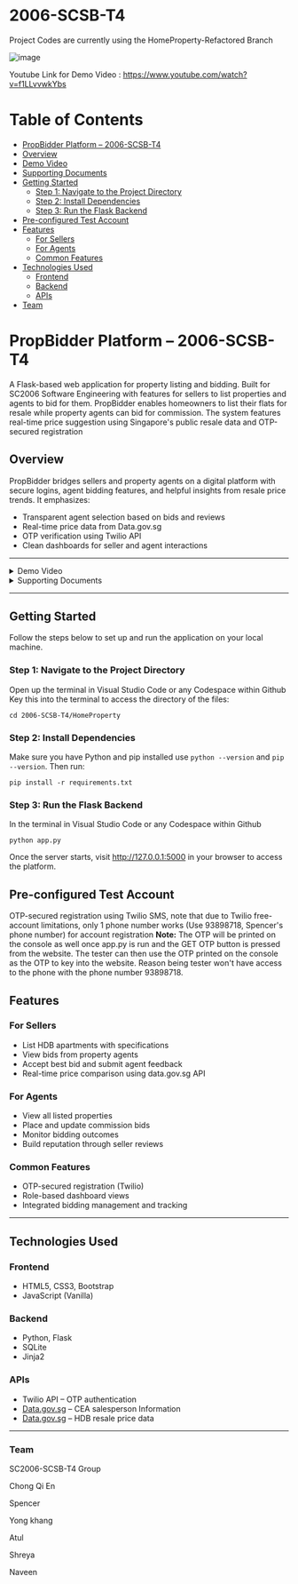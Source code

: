 # 2006-SCSB-T4
Project Codes are currently using the HomeProperty-Refactored Branch 

![image](https://github.com/user-attachments/assets/cee0b7bb-1dba-4791-9685-4488b321223d)


Youtube Link for Demo Video : https://www.youtube.com/watch?v=f1LLvvwkYbs

# Table of Contents

- [PropBidder Platform – 2006-SCSB-T4](#propbidder-platform--2006-scsb-t4)
- [Overview](#overview)
- [Demo Video](#demo-video)
- [Supporting Documents](#supporting-documents)
- [Getting Started](#getting-started)
  - [Step 1: Navigate to the Project Directory](#step-1-navigate-to-the-project-directory)
  - [Step 2: Install Dependencies](#step-2-install-dependencies)
  - [Step 3: Run the Flask Backend](#step-3-run-the-flask-backend)
- [Pre-configured Test Account](#pre-configured-test-account)
- [Features](#features)
  - [For Sellers](#for-sellers)
  - [For Agents](#for-agents)
  - [Common Features](#common-features)
- [Technologies Used](#technologies-used)
  - [Frontend](#frontend)
  - [Backend](#backend)
  - [APIs](#apis)
- [Team](#team)

#  PropBidder Platform – 2006-SCSB-T4

A Flask-based web application for property listing and bidding. Built for SC2006 Software Engineering with features for sellers to list properties and agents to bid for them. PropBidder enables homeowners to list their flats for resale while property agents can bid for commission. The system features real-time price suggestion using Singapore's public resale data and OTP-secured registration

## Overview

PropBidder bridges sellers and property agents on a digital platform with secure logins, agent bidding features, and helpful insights from resale price trends. It emphasizes:

- Transparent agent selection based on bids and reviews  
- Real-time price data from Data.gov.sg  
- OTP verification using Twilio API  
- Clean dashboards for seller and agent interactions

---

<details>
<summary>Demo Video</summary>

https://www.youtube.com/watch?v=f1LLvvwkYbs <br>
<a href="https://github.com/softwarelab3/2006-SCSB-T4/blob/main/Lab4/SC2006%20Demo%20Flow%20Script.pdf"> Live Demo Script </a>


</details>

<details>
<summary>Supporting Documents</summary>
<br>
<a href="https://github.com/softwarelab3/2006-SCSB-T4/blob/main/Lab4/SC2006_SRS_Group4.pdf">1. Software Requirements Specification (SRS) </a> <br>
<a href="https://github.com/softwarelab3/2006-SCSB-T4/blob/main/Lab3/ClassDiagramSC2006.jpg">2. Class Diagram </a> <br>
<a href="https://github.com/softwarelab3/2006-SCSB-T4/blob/main/Lab3/Use%20Case%20Diagram.png">3. System Architecture </a> <br>
<a href="https://github.com/softwarelab3/2006-SCSB-T4/blob/main/Lab3/Use%20Case%20Diagram.png">4. Use Case Diagram </a> <br>
<a href="https://github.com/softwarelab3/2006-SCSB-T4/blob/main/Lab4/Updated-Sequence-Diagrams.pdf">5. Sequence Diagram </a>

</details>

---

##  Getting Started

Follow the steps below to set up and run the application on your local machine.

###  Step 1: Navigate to the Project Directory
Open up the terminal in Visual Studio Code or any Codespace within Github
Key this into the terminal to access the directory of the files:
```
cd 2006-SCSB-T4/HomeProperty
```

### Step 2: Install Dependencies
Make sure you have Python and pip installed use ```python --version``` and ```pip --version```. Then run:
```
pip install -r requirements.txt
```

### Step 3: Run the Flask Backend
In the terminal in Visual Studio Code or any Codespace within Github
```
python app.py
```
Once the server starts, visit http://127.0.0.1:5000 in your browser to access the platform.

## Pre-configured Test Account

OTP-secured registration using Twilio SMS, note that due to Twilio free-account limitations, only 1 phone number works (Use 93898718, Spencer's phone number) for account
registration
**Note:** The OTP will be printed on the console as well once app.py is run and the GET OTP button is pressed from the website. The tester can then use the OTP printed on the console as the OTP to key into the website. Reason being tester won't have access to the phone with the phone number 93898718.

## Features

### For Sellers

- List HDB apartments with specifications  
- View bids from property agents  
- Accept best bid and submit agent feedback  
- Real-time price comparison using data.gov.sg API

### For Agents

- View all listed properties  
- Place and update commission bids  
- Monitor bidding outcomes  
- Build reputation through seller reviews

### Common Features

- OTP-secured registration (Twilio)  
- Role-based dashboard views  
- Integrated bidding management and tracking

---


## Technologies Used

### Frontend

- HTML5, CSS3, Bootstrap  
- JavaScript (Vanilla)

### Backend

- Python, Flask  
- SQLite  
- Jinja2

### APIs

- Twilio API – OTP authentication
- [Data.gov.sg](https://data.gov.sg/datasets/d_07c63be0f37e6e59c07a4ddc2fd87fcb/view?dataExplorerPage=4) – CEA salesperson Information
- [Data.gov.sg](https://data.gov.sg/datasets/d_8b84c4ee58e3cfc0ece0d773c8ca6abc/view?dataExplorerPage=20423) – HDB resale price data

---
### Team
SC2006-SCSB-T4 Group

Chong Qi En

Spencer

Yong khang

Atul

Shreya

Naveen
